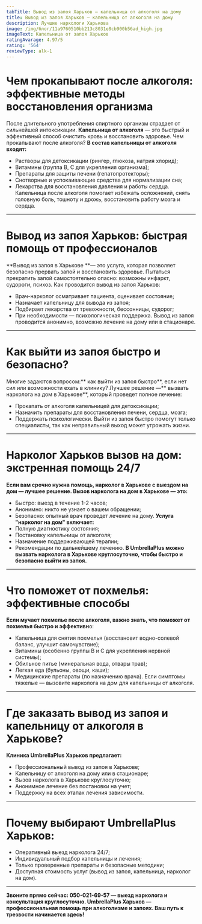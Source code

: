 ```yaml
---
tabTitle: Вывод из запоя Харьков – капельница от алкоголя на дому
title: Вывод из запоя Харьков – капельница от алкоголя на дому
description: Лучшие наркологи Харькова
image: /img/блог/11a9760510bb213c8031e8cb900b56ad_high.jpg
imageText: Капельница от запоя Харьков
ratingAvarage: 4.97/5
rating: '564'
reviewType: alk-1
---
```


# Чем прокапывают после алкоголя: эффективные методы восстановления организма

После длительного употребления спиртного организм страдает от сильнейшей интоксикации. **Капельница от алкоголя** — это быстрый и эффективный способ очистить кровь и восстановить здоровье.
Чем прокапывают после алкоголя?
**В состав капельницы от алкоголя входят:**

* Растворы для детоксикации (рингер, глюкоза, натрия хлорид);
* Витамины (группа B, C для укрепления организма);
* Препараты для защиты печени (гепатопротекторы);
* Снотворные и успокаивающие средства для нормализации сна;
* Лекарства для восстановления давления и работы сердца.
  Капельница после алкоголя помогает избежать осложнений, снять головную боль, тошноту и дрожь, восстановить работу мозга и сердца.

***

# Вывод из запоя Харьков: быстрая помощь от профессионалов

**Вывод из запоя в Харькове **— это услуга, которая позволяет безопасно прервать запой и восстановить здоровье. Пытаться прекратить запой самостоятельно опасно: возможны инфаркт, судороги, психоз.
Как проводится вывод из запоя Харьков:

* Врач-нарколог осматривает пациента, оценивает состояние;
* Назначает капельницу для вывода из запоя;
* Подбирает лекарства от тревожности, бессонницы, судорог;
* При необходимости — психологическая поддержка.
  Вывод из запоя проводится анонимно, возможно лечение на дому или в стационаре.

***

# Как выйти из запоя быстро и безопасно?

Многие задаются вопросом:** как выйти из запоя быстро**, если нет сил или возможности ехать в клинику?
Лучшее решение —** вызвать нарколога на дом в Харькове**, который проведет полное лечение:

* Прокапать от алкоголя капельницей для детоксикации;
* Назначить препараты для восстановления печени, сердца, мозга;
* Поддержать психологически.
  Выйти из запоя быстро помогут только специалисты, так как неправильный выход может угрожать жизни.

***

# Нарколог Харьков вызов на дом: экстренная помощь 24/7

**Если вам срочно нужна помощь, нарколог в Харькове с выездом на дом — лучшее решение.
Вызов нарколога на дом в Харькове — это:**

* Быстро: выезд в течение 1-2 часов;
* Анонимно: никто не узнает о вашем обращении;
* Безопасно: опытный врач проведет лечение на дому.
  **Услуга "нарколог на дом" включает:**
* Полную диагностику состояния;
* Постановку капельницы от алкоголя;
* Назначение поддерживающей терапии;
* Рекомендации по дальнейшему лечению.
  **В UmbrellaPlus можно вызвать нарколога в Харькове круглосуточно, чтобы быстро и безопасно выйти из запоя.**

***

# Что поможет от похмелья: эффективные способы

**Если мучает похмелье после алкоголя, важно знать, что поможет от похмелья быстро и эффективн**о:

* Капельница для снятия похмелья (восстановит водно-солевой баланс, улучшит самочувствие);
* Витамины (особенно группы B и C для укрепления нервной системы);
* Обильное питье (минеральная вода, отвары трав);
* Легкая еда (бульоны, овощи, каши);
* Медицинские препараты (по назначению врача).
  Если симптомы тяжелые — вызовите нарколога на дом для капельницы от алкоголя.

***

# Где заказать вывод из запоя и капельницу от алкоголя в Харькове?

**Клиника UmbrellaPlus Харьков предлагает:**

* Профессиональный вывод из запоя в Харькове;
* Капельницу от алкоголя на дому или в стационаре;
* Вызов нарколога в Харькове круглосуточно;
* Анонимное лечение без постановки на учет;
* Поддержку на всех этапах лечения зависимости.

***

# Почему выбирают UmbrellaPlus Харьков:

* Оперативный выезд нарколога 24/7;
* Индивидуальный подбор капельницы и лечения;
* Только проверенные препараты и безопасные методики;
* Доступная стоимость услуг (вывод из запоя, капельница, нарколог на дом).

***

**Звоните прямо сейчас: 050-021-69-57 — выезд нарколога и консультация круглосуточно.
UmbrellaPlus Харьков — профессиональная помощь при алкоголизме и запоях. Ваш путь к трезвости начинается здесь!**
